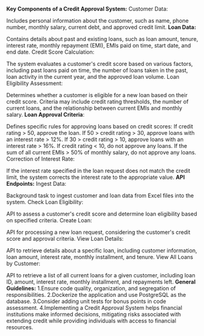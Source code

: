 **Key Components of a Credit Approval System:**
Customer Data:

Includes personal information about the customer, such as name, phone number, monthly salary, current debt, and approved credit limit.
**Loan Data:**

Contains details about past and existing loans, such as loan amount, tenure, interest rate, monthly repayment (EMI), EMIs paid on time, start date, and end date.
Credit Score Calculation:

The system evaluates a customer's credit score based on various factors, including past loans paid on time, the number of loans taken in the past, loan activity in the current year, and the approved loan volume.
Loan Eligibility Assessment:

Determines whether a customer is eligible for a new loan based on their credit score. Criteria may include credit rating thresholds, the number of current loans, and the relationship between current EMIs and monthly salary.
**Loan Approval Criteria**:

Defines specific rules for approving loans based on credit scores:
If credit rating > 50, approve the loan.
If 50 > credit rating > 30, approve loans with an interest rate > 12%.
If 30 > credit rating > 10, approve loans with an interest rate > 16%.
If credit rating < 10, do not approve any loans.
If the sum of all current EMIs > 50% of monthly salary, do not approve any loans.
Correction of Interest Rate:

If the interest rate specified in the loan request does not match the credit limit, the system corrects the interest rate to the appropriate value.
**API Endpoints:**
Ingest Data:

Background task to ingest customer and loan data from Excel files into the system.
Check Loan Eligibility:

API to assess a customer's credit score and determine loan eligibility based on specified criteria.
Create Loan:

API for processing a new loan request, considering the customer's credit score and approval criteria.
View Loan Details:

API to retrieve details about a specific loan, including customer information, loan amount, interest rate, monthly installment, and tenure.
View All Loans by Customer:

API to retrieve a list of all current loans for a given customer, including loan ID, amount, interest rate, monthly installment, and repayments left.
**General Guidelines:**
1.Ensure code quality, organization, and segregation of responsibilities.
2.Dockerize the application and use PostgreSQL as the database.
3.Consider adding unit tests for bonus points in code assessment.
4.Implementing a Credit Approval System helps financial institutions make informed decisions, mitigating risks associated with extending credit while providing individuals with access to financial resources.
